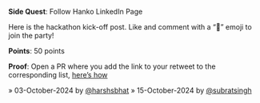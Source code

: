 **Side Quest**: Follow Hanko LinkedIn Page

Here is the hackathon kick-off post. Like and comment with a “🔑” emoji to join the party!

**Points**: 50 points

**Proof**: Open a PR where you add the link to your retweet to the corresponding list, [here’s how](https://www.notion.so/How-to-submit-a-non-code-contributions-via-GitHub-81166e8c948841d18209ac4c60280e60?pvs=4)

» 03-October-2024 by [@harshsbhat](https://www.linkedin.com/in/harshsbhat/)
» 15-October-2024 by [@subratsingh](https://www.linkedin.com/in/subrat-singh-0b6b41227/)
